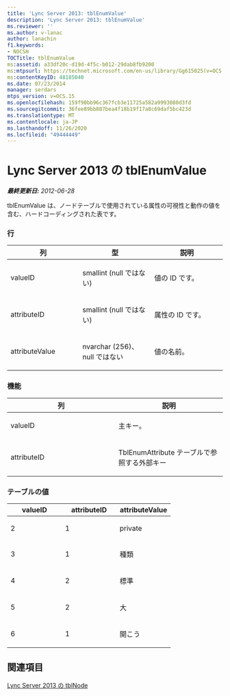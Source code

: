 ```yaml
---
title: 'Lync Server 2013: tblEnumValue'
description: 'Lync Server 2013: tblEnumValue'
ms.reviewer: ''
ms.author: v-lanac
author: lanachin
f1.keywords:
- NOCSH
TOCTitle: tblEnumValue
ms:assetid: a33df20c-d19d-4f5c-b012-29dab8fb9200
ms:mtpsurl: https://technet.microsoft.com/en-us/library/Gg615025(v=OCS.15)
ms:contentKeyID: 48185040
ms.date: 07/23/2014
manager: serdars
mtps_version: v=OCS.15
ms.openlocfilehash: 159f90bb96c367fcb3e11725a582a9993080d3fd
ms.sourcegitcommit: 36fee89bb887bea4f18b19f17a8c69daf5bc423d
ms.translationtype: MT
ms.contentlocale: ja-JP
ms.lasthandoff: 11/26/2020
ms.locfileid: "49444449"
---
```

# <a name="tblenumvalue-in-lync-server-2013"></a>Lync Server 2013 の tblEnumValue

<div data-xmlns="http://www.w3.org/1999/xhtml">

<div class="topic" data-xmlns="http://www.w3.org/1999/xhtml" data-msxsl="urn:schemas-microsoft-com:xslt" data-cs="https://msdn.microsoft.com/">

<div data-asp="https://msdn2.microsoft.com/asp">



</div>

<div id="mainSection">

<div id="mainBody">

<span> </span>

_**最終更新日:** 2012-06-28_

tblEnumValue は、ノードテーブルで使用されている属性の可視性と動作の値を含む、ハードコーディングされた表です。

### <a name="columns"></a>行

<table>
<colgroup>
<col style="width: 33%" />
<col style="width: 33%" />
<col style="width: 33%" />
</colgroup>
<thead>
<tr class="header">
<th>列</th>
<th>型</th>
<th>説明</th>
</tr>
</thead>
<tbody>
<tr class="odd">
<td><p>valueID</p></td>
<td><p>smallint (null ではない)</p></td>
<td><p>値の ID です。</p></td>
</tr>
<tr class="even">
<td><p>attributeID</p></td>
<td><p>smallint (null ではない)</p></td>
<td><p>属性の ID です。</p></td>
</tr>
<tr class="odd">
<td><p>attributeValue</p></td>
<td><p>nvarchar (256)、null ではない</p></td>
<td><p>値の名前。</p></td>
</tr>
</tbody>
</table>


### <a name="keys"></a>機能

<table>
<colgroup>
<col style="width: 50%" />
<col style="width: 50%" />
</colgroup>
<thead>
<tr class="header">
<th>列</th>
<th>説明</th>
</tr>
</thead>
<tbody>
<tr class="odd">
<td><p>valueID</p></td>
<td><p>主キー。</p></td>
</tr>
<tr class="even">
<td><p>attributeID</p></td>
<td><p>TblEnumAttribute テーブルで参照する外部キー</p></td>
</tr>
</tbody>
</table>


### <a name="table-values"></a>テーブルの値

<table>
<colgroup>
<col style="width: 33%" />
<col style="width: 33%" />
<col style="width: 33%" />
</colgroup>
<thead>
<tr class="header">
<th>valueID</th>
<th>attributeID</th>
<th>attributeValue</th>
</tr>
</thead>
<tbody>
<tr class="odd">
<td><p>2</p></td>
<td><p>1</p></td>
<td><p>private</p></td>
</tr>
<tr class="even">
<td><p>3</p></td>
<td><p>1</p></td>
<td><p>種類</p></td>
</tr>
<tr class="odd">
<td><p>4</p></td>
<td><p>2</p></td>
<td><p>標準</p></td>
</tr>
<tr class="even">
<td><p>5</p></td>
<td><p>2</p></td>
<td><p>大</p></td>
</tr>
<tr class="odd">
<td><p>6</p></td>
<td><p>1</p></td>
<td><p>開こう</p></td>
</tr>
</tbody>
</table>


<div>

## <a name="see-also"></a>関連項目


[Lync Server 2013 の tblNode](lync-server-2013-tblnode.md)  
  

</div>

</div>

<span> </span>

</div>

</div>

</div>

